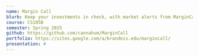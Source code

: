 ```yaml
---
name: Margin Call
blurb: Keep your investments in check, with market alerts from MarginCall
course: CS105B
semester: Spring 2015
github: https://github.com/cannahum/MarginCall
portfolio: https://sites.google.com/a/brandeis.edu/margincall/
presentation: #
---
```

